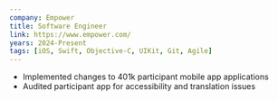 ```yaml
---
company: Empower
title: Software Engineer
link: https://www.empower.com/
years: 2024-Present
tags: [iOS, Swift, Objective-C, UIKit, Git, Agile]
---
```


* Implemented changes to 401k participant mobile app applications
* Audited participant app for accessibility and translation issues
